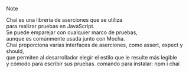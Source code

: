> [!NOTE]
> Chai es una librería de aserciones que se utiliza <br>
> para realizar pruebas en JavaScript. <br>
> Se puede emparejar con cualquier marco de pruebas, <br>
> aunque es comúnmente usada junto con Mocha. <br>
> Chai proporciona varias interfaces de aserciones, 
> como assert, expect y should, <br>
> que permiten al desarrollador elegir el estilo
> que le resulte más legible <br>
> y cómodo para escribir sus pruebas.
> comando para instalar: npm i chai
